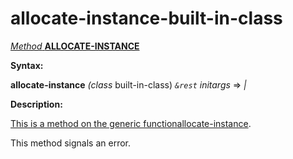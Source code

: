 allocate-instance-built-in-class
================================

[*Method* **ALLOCATE-INSTANCE**]()

**Syntax:**

**allocate-instance** *(class* built-in-class) *`&rest`* *initargs* => *|*

**Description:**

[This is a method on the generic function]()[allocate-instance](allocate-instance.md).

This method signals an error.
